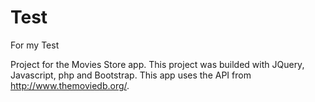Test
====

For my Test

Project for the Movies Store app.  This project was builded with JQuery, Javascript, php and Bootstrap.  This app uses the API from http://www.themoviedb.org/.
